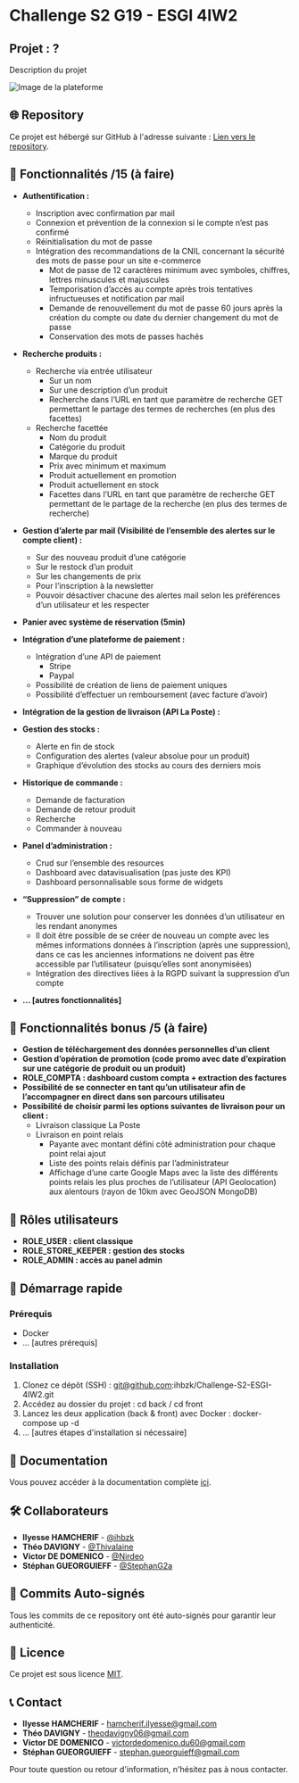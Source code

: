 # Challenge S2 G19 - ESGI 4IW2

## Projet : ?

Description du projet

![Image de la plateforme](lien_vers_une_image_de_présentation)

## 🌐 Repository

Ce projet est hébergé sur GitHub à l'adresse suivante : [Lien vers le repository](https://github.com/ihbzk/Challenge-S2-ESGI-4IW2).

## 🌟 Fonctionnalités /15 (à faire)

- **Authentification :**
  - Inscription avec confirmation par mail
  - Connexion et prévention de la connexion si le compte nʼest pas confirmé
  - Réinitialisation du mot de passe
  - Intégration des recommandations de la CNIL concernant la sécurité des mots de passe pour un site e-commerce
    - Mot de passe de 12 caractères minimum avec symboles, chiffres, lettres minuscules et majuscules
    - Temporisation dʼaccès au compte après trois tentatives infructueuses et notification par mail
    - Demande de renouvellement du mot de passe 60 jours après la création du compte ou date du dernier changement du mot de passe
    - Conservation des mots de passes hachés

- **Recherche produits :**
  - Recherche via entrée utilisateur
    - Sur un nom
    - Sur une description dʼun produit
    - Recherche dans lʼURL en tant que paramètre de recherche GET permettant le partage des termes de recherches (en plus des facettes)
  - Recherche facettée
    - Nom du produit
    - Catégorie du produit
    - Marque du produit
    - Prix avec minimum et maximum
    - Produit actuellement en promotion
    - Produit actuellement en stock
    - Facettes dans lʼURL en tant que paramètre de recherche GET permettant de le partage de la recherche (en plus des termes de recherche)

- **Gestion dʼalerte par mail (Visibilité de lʼensemble des alertes sur le compte client) :**
  - Sur des nouveau produit dʼune catégorie
  - Sur le restock dʼun produit
  - Sur les changements de prix
  - Pour lʼinscription à la newsletter
  - Pouvoir désactiver chacune des alertes mail selon les préférences dʼun utilisateur et les respecter

- **Panier avec système de réservation (5min)**

- **Intégration dʼune plateforme de paiement :**
  - Intégration dʼune API de paiement
    - Stripe
    - Paypal
  - Possibilité de création de liens de paiement uniques
  - Possibilité dʼeffectuer un remboursement (avec facture dʼavoir)

- **Intégration de la gestion de livraison (API La Poste) :**

- **Gestion des stocks :**
  - Alerte en fin de stock
  - Configuration des alertes (valeur absolue pour un produit)
  - Graphique dʼévolution des stocks au cours des derniers mois
 
- **Historique de commande :**
  - Demande de facturation
  - Demande de retour produit
  - Recherche
  - Commander à nouveau

- **Panel dʼadministration :**
  - Crud sur lʼensemble des resources
  - Dashboard avec datavisualisation (pas juste des KPI)
  - Dashboard personnalisable sous forme de widgets

- **“Suppressionˮ de compte :**
  - Trouver une solution pour conserver les données dʼun utilisateur en les rendant anonymes
  - Il doit être possible de se créer de nouveau un compte avec les mêmes informations données à lʼinscription (après une suppression), dans ce cas les anciennes informations ne doivent pas être accessible par lʼutilisateur (puisquʼelles sont anonymisées)
  - Intégration des directives liées à la RGPD suivant la suppression dʼun compte

- **... [autres fonctionnalités]**

## 🌟 Fonctionnalités bonus /5 (à faire)

- **Gestion de téléchargement des données personnelles dʼun client**
- **Gestion dʼopération de promotion (code promo avec date dʼexpiration sur une catégorie de produit ou un produit)**
- **ROLE_COMPTA : dashboard custom compta + extraction des factures**
- **Possibilité de se connecter en tant quʼun utilisateur afin de lʼaccompagner en direct dans son parcours utilisateu**
- **Possibilité de choisir parmi les options suivantes de livraison pour un client :**
  - Livraison classique La Poste
  - Livraison en point relais
    - Payante avec montant défini côté administration pour chaque point relai ajout
    - Liste des points relais définis par lʼadministrateur
    - Affichage dʼune carte Google Maps avec la liste des différents points relais les plus proches de lʼutilisateur (API Geolocation) aux alentours (rayon de 10km avec GeoJSON MongoDB)

## 🌟 Rôles utilisateurs

- **ROLE_USER : client classique**
- **ROLE_STORE_KEEPER : gestion des stocks**
- **ROLE_ADMIN : accès au panel admin**

## 🚀 Démarrage rapide

### Prérequis

- Docker
- ... [autres prérequis]

### Installation

1. Clonez ce dépôt (SSH) : git@github.com:ihbzk/Challenge-S2-ESGI-4IW2.git
2. Accédez au dossier du projet : cd back / cd front
3. Lancez les deux application (back & front) avec Docker : docker-compose up -d
4. ... [autres étapes d'installation si nécessaire]

## 📖 Documentation

Vous pouvez accéder à la documentation complète [ici](lien_vers_la_documentation).

## 🛠️ Collaborateurs

- **Ilyesse HAMCHERIF** - [@ihbzk](https://github.com/ihbzk)
- **Théo DAVIGNY** - [@Thivalaine](https://github.com/Thivalaine)
- **Victor DE DOMENICO** - [@Nirdeo](https://github.com/Nirdeo)
- **Stéphan GUEORGUIEFF** - [@StephanG2a](https://github.com/StephanG2a)

## 🔐 Commits Auto-signés

Tous les commits de ce repository ont été auto-signés pour garantir leur authenticité.

## 📄 Licence

Ce projet est sous licence [MIT](lien_vers_le_fichier_de_licence).

## 📞 Contact

- **Ilyesse HAMCHERIF** - hamcherif.ilyesse@gmail.com
- **Théo DAVIGNY** - theodavigny06@gmail.com
- **Victor DE DOMENICO** - victordedomenico.du60@gmail.com
- **Stéphan GUEORGUIEFF** - stephan.gueorguieff@gmail.com

Pour toute question ou retour d'information, n'hésitez pas à nous contacter.

